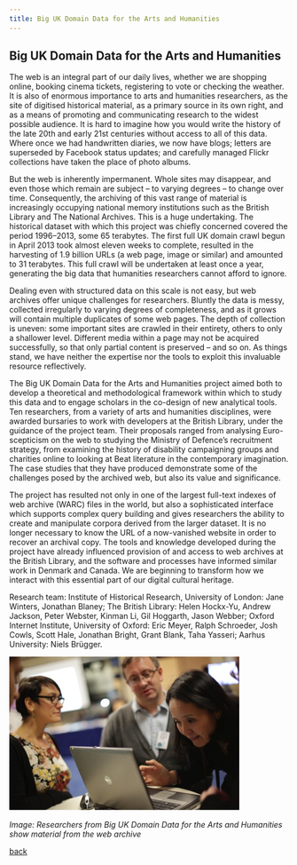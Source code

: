 ```yaml
---
title: Big UK Domain Data for the Arts and Humanities
---
```


## Big UK Domain Data for the Arts and Humanities

The web is an integral part of our daily lives, whether we are shopping online, booking cinema tickets, registering to vote or checking the weather. It is also of enormous importance to arts and humanities researchers, as the site of digitised historical material, as a primary source in its own right, and as a means of promoting and communicating research to the widest possible audience. It is hard to imagine how you would write the history of the late 20th and early 21st centuries without access to all of this data. Where once we had handwritten diaries, we now have blogs; letters are superseded by Facebook status updates; and carefully managed Flickr collections have taken the place of photo albums.

But the web is inherently impermanent. Whole sites may disappear, and even those which remain are subject – to varying degrees – to change over time. Consequently, the archiving of this vast range of material is increasingly occupying national memory institutions such as the British Library and The National Archives. This is a huge undertaking. The historical dataset with which this project was chiefly concerned covered the period 1996–2013, some 65 terabytes. The first full UK domain crawl begun in April 2013 took almost eleven weeks to complete, resulted in the harvesting of 1.9 billion URLs (a web page, image or similar) and amounted to 31 terabytes. This full crawl will be undertaken at least once a year, generating the big data that humanities researchers cannot afford to ignore.

Dealing even with structured data on this scale is not easy, but web archives offer unique challenges for researchers. Bluntly the data is messy, collected irregularly to varying degrees of completeness, and as it grows will contain multiple duplicates of some web pages. The depth of collection is uneven: some important sites are crawled in their entirety, others to only a shallower level. Different media within a page may not be acquired successfully, so that only partial content is preserved – and so on. As things stand, we have neither the expertise nor the tools to exploit this invaluable resource reflectively.

The Big UK Domain Data for the Arts and Humanities project aimed both to develop a theoretical and methodological framework within which to study this data and to engage scholars in the co-design of new analytical tools. Ten researchers, from a variety of arts and humanities disciplines, were awarded bursaries to work with developers at the British Library, under the guidance of the project team. Their proposals ranged from analysing Euro-scepticism on the web to studying the Ministry of Defence’s recruitment strategy, from examining the history of disability campaigning groups and charities online to looking at Beat literature in the contemporary imagination. The case studies that they have produced demonstrate some of the challenges posed by the archived web, but also its value and significance.

The project has resulted not only in one of the largest full-text indexes of web archive (WARC) files in the world, but also a sophisticated interface which supports complex query building and gives researchers the ability to create and manipulate corpora derived from the larger dataset. It is no longer necessary to know the URL of a now-vanished website in order to recover an archival copy. The tools and knowledge developed during the project have already influenced provision of and access to web archives at the British Library, and the software and processes have informed similar work in Denmark and Canada. We are beginning to transform how we interact with this essential part of our digital cultural heritage.

Research team: Institute of Historical Research, University of London: Jane Winters, Jonathan Blaney; The British Library: Helen Hockx-Yu, Andrew Jackson, Peter Webster, Kinman Li, Gil Hoggarth, Jason Webber; Oxford Internet Institute, University of Oxford: Eric Meyer, Ralph Schroeder, Josh Cowls, Scott Hale, Jonathan Bright, Grant Blank, Taha Yasseri; Aarhus University: Niels Brügger. 

![image: Researchers from Big UK Domain Data for the Arts and Humanities show material from the web archive](Images/09.jpg)

_Image: Researchers from Big UK Domain Data for the Arts and Humanities show material from the web archive_

[back](./)